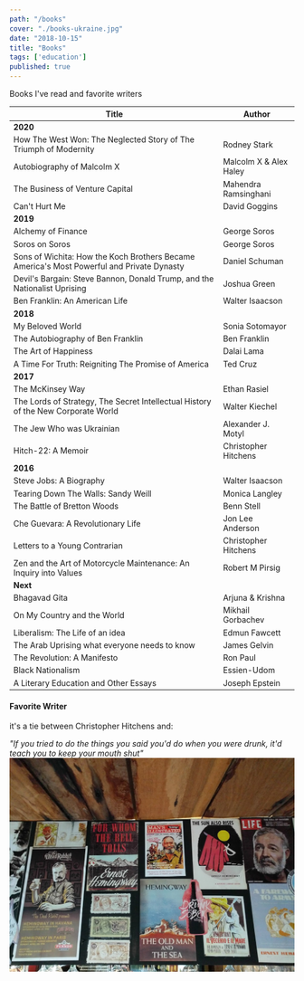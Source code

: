```yaml
---
path: "/books"
cover: "./books-ukraine.jpg"
date: "2018-10-15"
title: "Books"
tags: ['education']
published: true
---
```

Books I've read and favorite writers                                                               

| Title  | Author |
| ------------- | ------------- |
| **2020** | |
| How The West Won: The Neglected Story of The Triumph of Modernity  | Rodney Stark |
| Autobiography of Malcolm X | Malcolm X & Alex Haley |
| The Business of Venture Capital | Mahendra Ramsinghani |
| Can't Hurt Me | David Goggins |
| **2019** | |
| Alchemy of Finance  | George Soros  |
| Soros on Soros | George Soros |
| Sons of Wichita: How the Koch Brothers Became America's Most Powerful and Private Dynasty | Daniel Schuman |
| Devil's Bargain: Steve Bannon, Donald Trump, and the Nationalist Uprising | Joshua Green |
| Ben Franklin: An American Life | Walter Isaacson |
| **2018** | |
| My Beloved World | Sonia Sotomayor |
| The Autobiography of Ben Franklin | Ben Franklin |
| The Art of Happiness | Dalai Lama |
| A Time For Truth: Reigniting The Promise of America | Ted Cruz |
| **2017** | |
| The McKinsey Way | Ethan Rasiel
| The Lords of Strategy, The Secret Intellectual History of the New Corporate World | Walter Kiechel |
| The Jew Who was Ukrainian | Alexander J. Motyl |
| Hitch-22: A Memoir | Christopher Hitchens |
| **2016** | |
| Steve Jobs: A Biography | Walter Isaacson |
| Tearing Down The Walls: Sandy Weill | Monica Langley |
| The Battle of Bretton Woods | Benn Stell |
| Che Guevara: A Revolutionary Life | Jon Lee Anderson |
| Letters to a Young Contrarian | Christopher Hitchens |
| Zen and the Art of Motorcycle Maintenance: An Inquiry into Values | Robert M Pirsig |
| **Next** | |
| Bhagavad Gita | Arjuna & Krishna |
| On My Country and the World | Mikhail Gorbachev |
| Liberalism: The Life of an idea | Edmun Fawcett |
| The Arab Uprising what everyone needs to know | James Gelvin |
| The Revolution: A Manifesto | Ron Paul |
| Black Nationalism | Essien-Udom |
| A Literary Education and Other Essays | Joseph Epstein |

#### Favorite Writer
it's a tie between Christopher Hitchens and:

*"If you tried to do the things you said you'd do when you were drunk, it'd teach you to keep your mouth shut"*
![Hemingway](./hemingway-books.jpg)